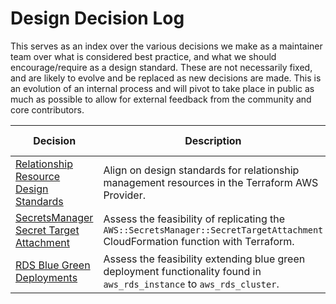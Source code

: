 # Design Decision Log

This serves as an index over the various decisions we make as a maintainer team over what is considered best practice, and
what we should encourage/require as a design standard. These are not necessarily fixed, and are likely to evolve and be
replaced as new decisions are made. This is an evolution of an internal process and will pivot to take place in public
as much as possible to allow for external feedback from the community and core contributors.

| Decision                                                                                                 | Description                                                                                                                     | Issue Link                                                                 |
|----------------------------------------------------------------------------------------------------------|---------------------------------------------------------------------------------------------------------------------------------|----------------------------------------------------------------------------|
| [Relationship Resource Design Standards](./design-decisions/relationship-resource-design-standards.md)   | Align on design standards for relationship management resources in the Terraform AWS Provider.                                  | [#9901](https://github.com/hashicorp/terraform-provider-aws/issues/9901)   |
| [SecretsManager Secret Target Attachment](./design-decisions/secretsmanager-secret-target-attachment.md) | Assess the feasibility of replicating the `AWS::SecretsManager::SecretTargetAttachment` CloudFormation function with Terraform. | [#9183](https://github.com/hashicorp/terraform-provider-aws/issues/9183)   |
| [RDS Blue Green Deployments](./design-decisions/rds-bluegreen-deployments.md)                            | Assess the feasibility extending blue green deployment functionality found in `aws_rds_instance` to `aws_rds_cluster`.          | [#28956](https://github.com/hashicorp/terraform-provider-aws/issues/28956) |
